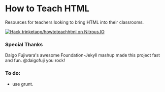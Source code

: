 How to Teach HTML
=================

Resources for teachers looking to bring HTML into their classrooms.

[![Hack trinketapp/howtoteachhtml on Nitrous.IO](https://d3o0mnbgv6k92a.cloudfront.net/assets/hack-l-v1-4b6757c3247e3c50314390ece34cdb11.png)](https://www.nitrous.io/hack_button?source=embed&runtime=rails&repo=trinketapp%2Fhowtoteachhtml&file_to_open=README.md)

### Special Thanks

Daigo Fujiwara's awesome Foundation-Jekyll mashup made this project fast and fun. @daigofuji you rock!

### To do: 
* use grunt.